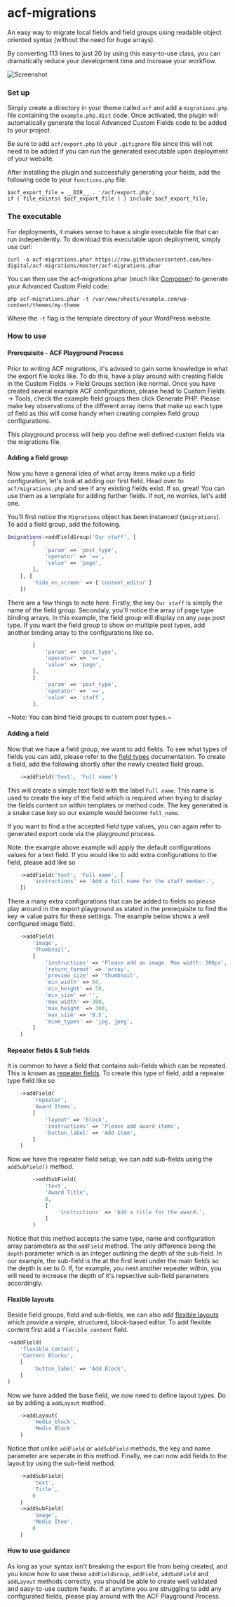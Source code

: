 # acf-migrations

An easy way to migrate local fields and field groups using readable object oriented syntax (without the need for huge arrays).

By converting 113 lines to just 20 by using this easy-to-use class, you can dramatically reduce your development time and increase your workflow.

![Screenshot](https://cloud.githubusercontent.com/assets/9773040/13950509/495e53dc-f023-11e5-81cc-2ef836cf65fd.png)

### Set up

Simply create a directory in your theme called `acf` and add a `migrations.php` file containing the `example.php.dist` code. Once activated, the plugin will automatically generate the local Advanced Custom Fields code to be added to your project.

Be sure to add `acf/export.php` to your `.gitignore` file since this will not need to be added if you can run the generated executable upon deployment of your website.

After installing the plugin and successfully generating your fields, add the following code to your `functions.php` file:

    $acf_export_file = __DIR__ . '/acf/export.php';
    if ( file_exists( $acf_export_file ) ) include $acf_export_file;

### The executable

For deployments, it makes sense to have a single executable file that can run independently. To download this executable upon deployment, simply use curl:

    curl -o acf-migrations.phar https://raw.githubusercontent.com/hex-digital/acf-migrations/master/acf-migrations.phar

You can then use the acf-migrations.phar (much like [Composer](https://getcomposer.org)) to generate your Advanced Custom Field code:

    php acf-migrations.phar -t /var/www/vhosts/example.com/wp-content/themes/my-theme

Where the `-t` flag is the template directory of your WordPress website.

### How to use

#### Prerequisite - ACF Playground Process

Prior to writing ACF migrations, it's advised to gain some knowledge in what the export file looks like. To do this, have a play around with creating fields in the Custom Fields -> Field Groups section like normal. Once you have created several example ACF configurations, please head to Custom Fields -> Tools, check the example field groups then click Generate PHP. Please make key observations of the different array items that make up each type of field as this will come handy when creating complex field group configurations.

This playground process will help you define well defined custom fields via the migrations file.

#### Adding a field group

Now you have a general idea of what array items make up a field configuration, let's look at adding our first field.
Head over to `acf/migrations.php` and see if any existing fields exist. If so, great! You can use them as a template for adding further fields. If not, no worries, let's add one.

You'll first notice the `Migrations` object has been instanced (`$migrations`). To add a field group, add the following.

```php
$migrations->addFieldGroup('Our staff', [
        [
            'param' => 'post_type',
            'operator' => '==',
            'value' => 'page',
        ],
    ], [
        'hide_on_screen' => ['content_editor']
    ])
```

There are a few things to note here. Firstly, the key `Our staff` is simply the name of the field group. Secondaly, you'll
notice the array of page type binding arrays. In this example, the field group will display on any `page` post type. If you
want the field group to show on multiple post types, add another binding array to the configurations like so.

```php
        [
            'param' => 'post_type',
            'operator' => '==',
            'value' => 'page',
        ],
        [
            'param' => 'post_type',
            'operator' => '==',
            'value' => 'staff',
        ],
```
~Note: You can bind field groups to custom post types.~

#### Adding a field

Now that we have a field group, we want to add fields. To see what types of fields you can add, please refer to the [field types](https://www.advancedcustomfields.com/resources/#field-types) documentation. To create a field, add the following shortly after the newly created field group.

```php
    ->addField('text', 'Full name')
```

This will create a simple text field with the label `Full name`. This name is used to create the key of the field which is required when
trying to display the fields content on within templates or method code. The key generated is a snake case key so our example would become `full_name`.

If you want to find a the accepted field type values, you can again refer to generated export code via the playground process.

Note: the example above example will apply the default configurations values for a text field. If you would like to add extra configurations to the field, please add like so

```php
    ->addField('text', 'Full name', [
        'instructions' => 'Add a full name for the staff member.',
    ])
```

There a many extra configurations that can be added to fields so please play around in the export playground as stated in the prerequisite to find the key => value pairs for these settings. The example below shows a well configured image field.

```php
    ->addField(
        'image',
        'Thumbnail',
        [
            'instructions' => 'Please add an image. Max width: 300px',
            'return_format' => 'array',
            'preview_size' => 'thumbnail',
            'min_width' => 50,
            'min_height' => 50,
            'min_size' => '',
            'max_width' => 300,
            'max_height' => 300,
            'max_size' => '0.5',
            'mime_types' => 'jpg, jpeg',
        ]
    )
```

#### Repeater fields & Sub fields

It is common to have a field that contains sub-fields which can be repeated. This is known as [repeater fields](https://www.advancedcustomfields.com/resources/repeater/). To create this type of field, add a repeater type field like so

```php
    ->addField(
        'repeater',
        'Award Items',
        [
            'layout' => 'block',
            'instructions' => 'Please add award items',
            'button_label' => 'Add Item',
        ]
    )
```

Now we have the repeater field setup, we can add sub-fields using the `addSubField()` method.

```php
        ->addSubField(
            'text',
            'Award Title',
            0,
            [
                'instructions' => 'Add a title for the award.',
            ]
        )
```

Notice that this method accepts the same type, name and configuration array parameters as the `addField` method. The only difference being the `depth` parameter which is an integer outlining the depth of the sub-field. In our example, the sub-field is the at the first level under the main fields so the depth is set to 0. If, for example, you nest another repeater within, you will need to increase the depth of it's repsective sub-field parameters accordingly.

#### Flexible layouts

Beside field groups, field and sub-fields, we can also add [flexible layouts](https://www.advancedcustomfields.com/resources/flexible-content/) which provide a simple, structured, block-based editor. To add flexible content first add a `flexible_content` field.

```php
->addField(
    'flexible_content',
    'Content Blocks',
    [
        'button_label' => 'Add Block',
    ]
)
```

Now we have added the base field, we now need to define layout types. Do so by adding a `addLayout` method.

```php
    ->addLayout(
        'media_block',
        'Media Block'
    )
```

Notice that unlike `addField` or `addSubField` methods, the key and name parameter are seperate in this method.
Finally, we can now add fields to the layout by using the sub-field method.

```php
    ->addSubField(
        'text',
        'Title',
        0
    )
    ->addSubField(
        'image',
        'Media Item',
        0
    )
```

#### How to use guidance

As long as your syntax isn't breaking the export file from being created, and you know how to use these `addFieldGroup`, `addField`, `addSubField` and `addLayout` methods correctly, you should be able to create well validated and easy-to-use custom fields. If at anytime you are struggling to add any configurated fields, please play around with the ACF Playground Process.

